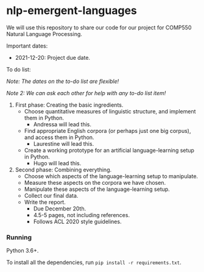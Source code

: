 # nlp-emergent-languages

We will use this repository to share our code for our project for COMP550 Natural Language Processing.

Important dates:

* 2021-12-20: Project due date.

To do list:

*Note: The dates on the to-do list are flexible!*

*Note 2: We can ask each other for help with any to-do list item!*
1. First phase: Creating the basic ingredients.
   * Choose quantitative measures of linguistic structure, and implement them in Python.
     * Andressa will lead this.
   * Find appropriate English corpora (or perhaps just one big corpus), and access them in Python.
     * Laurestine will lead this.
   * Create a working prototype for an artificial language-learning setup in Python.
     * Hugo will lead this.
2. Second phase: Combining everything.
   * Choose which aspects of the language-learning setup to manipulate.
   * Measure these aspects on the corpora we have chosen.
   * Manipulate these aspects of the language-learning setup.
   * Collect our final data.
   * Write the report.
     * Due December 20th.
     * 4.5-5 pages, not including references.
     * Follows ACL 2020 style guidelines.

### Running

Python 3.6+.

To install all the dependencies, run `pip install -r requirements.txt`.
